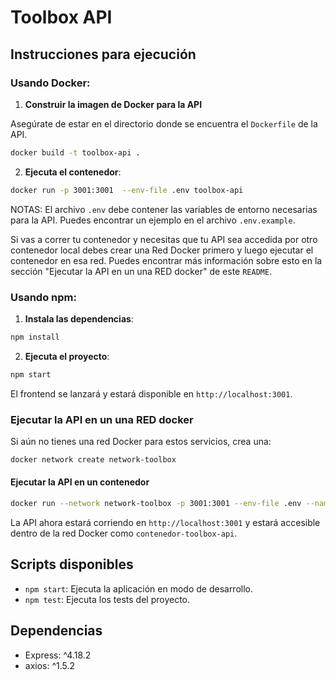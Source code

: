 # Toolbox API

## Instrucciones para ejecución

### Usando Docker:

1. **Construir la imagen de Docker para la API**

Asegúrate de estar en el directorio donde se encuentra el `Dockerfile` de la API.

```bash
docker build -t toolbox-api .
```

2. **Ejecuta el contenedor**:

```bash
docker run -p 3001:3001  --env-file .env toolbox-api
```

NOTAS: El archivo `.env` debe contener las variables de entorno necesarias para la API. Puedes encontrar un ejemplo en el archivo `.env.example`.

Si vas a correr tu contenedor y necesitas que tu API sea accedida por otro contenedor local debes crear una Red Docker primero y luego ejecutar el contenedor en esa red. Puedes encontrar más información sobre esto en la sección "Ejecutar la API en un una RED docker" de este `README`.


### Usando npm:

1. **Instala las dependencias**:

```bash
npm install
```

2. **Ejecuta el proyecto**:

```bash
npm start
```

El frontend se lanzará y estará disponible en `http://localhost:3001`.


### Ejecutar la API en un una RED docker

Si aún no tienes una red Docker para estos servicios, crea una:

```bash
docker network create network-toolbox
```

#### Ejecutar la API en un contenedor

```bash
docker run --network network-toolbox -p 3001:3001 --env-file .env --name contenedor-toolbox-api toolbox-api

```

La API ahora estará corriendo en `http://localhost:3001` y estará accesible dentro de la red Docker como `contenedor-toolbox-api`.


## Scripts disponibles

- `npm start`: Ejecuta la aplicación en modo de desarrollo.
- `npm test`: Ejecuta los tests del proyecto.

## Dependencias

- Express: ^4.18.2
- axios: ^1.5.2
